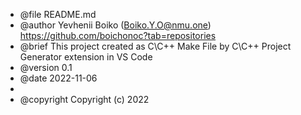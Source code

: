  * @file README.md
 * @author Yevhenii Boiko (Boiko.Y.O@nmu.one) https://github.com/boichonoc?tab=repositories
 * @brief This project created as C\C++ Make File by C\C++ Project Generator extension in VS Code
 * @version 0.1
 * @date 2022-11-06
 *
 * @copyright Copyright (c) 2022
 
 
